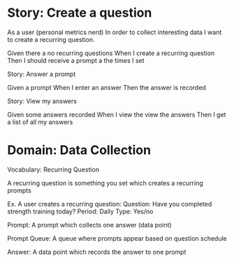 # Story: Create a question

As a user (personal metrics nerd)
In order to collect interesting data
I want to create a recurring question.

Given there a no recurring questions
When I create a recurring question
Then I should receive a prompt a the times I set

Story: Answer a prompt

Given a prompt
When I enter an answer
Then the answer is recorded

Story: View my answers

Given some answers recorded
When I view the view the answers
Then I get a list of all my answers

# Domain: Data Collection

Vocabulary:
Recurring Question

A recurring question is something you set which creates a recurring prompts

Ex. A user creates a recurring question:
Question: Have you completed strength training today?
Period: Daily
Type: Yes/no

Prompt:
A prompt which collects one answer (data point)

Prompt Queue:
A queue where prompts appear based on question schedule

Answer:
A data point which records the answer to one prompt
